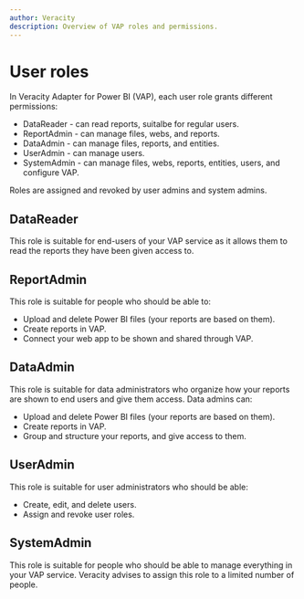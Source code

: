 ```yaml
---
author: Veracity
description: Overview of VAP roles and permissions.
---
```


# User roles

In Veracity Adapter for Power BI (VAP), each user role grants different permissions:
* DataReader - can read reports, suitalbe for regular users.
* ReportAdmin - can manage files, webs, and reports.
* DataAdmin - can manage files, reports, and entities.
* UserAdmin - can manage users.
* SystemAdmin - can manage files, webs, reports, entities, users, and configure VAP.

Roles are assigned and revoked by user admins and system admins.

## DataReader

This role is suitable for end-users of your VAP service as it allows them to read the reports they have been given access to.

## ReportAdmin

This role is suitable for people who should be able to:
* Upload and delete Power BI files (your reports are based on them).
* Create reports in VAP.
* Connect your web app to be shown and shared through VAP.

## DataAdmin

This role is suitable for data administrators who organize how your reports are shown to end users and give them access. Data admins can:
* Upload and delete Power BI files (your reports are based on them).
* Create reports in VAP.
* Group and structure your reports, and give access to them.

## UserAdmin

This role is suitable for user administrators who should be able:
* Create, edit, and delete users.
* Assign and revoke user roles.

## SystemAdmin

This role is suitable for people who should be able to manage everything in your VAP service. Veracity advises to assign this role to a limited number of people.